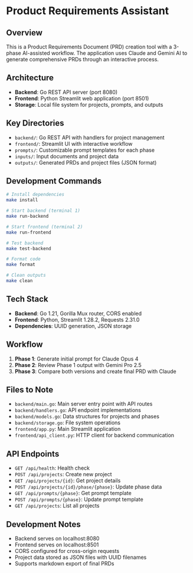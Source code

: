 # Product Requirements Assistant

## Overview
This is a Product Requirements Document (PRD) creation tool with a 3-phase AI-assisted workflow. The application uses Claude and Gemini AI to generate comprehensive PRDs through an interactive process.

## Architecture
- **Backend**: Go REST API server (port 8080)
- **Frontend**: Python Streamlit web application (port 8501)
- **Storage**: Local file system for projects, prompts, and outputs

## Key Directories
- `backend/`: Go REST API with handlers for project management
- `frontend/`: Streamlit UI with interactive workflow
- `prompts/`: Customizable prompt templates for each phase
- `inputs/`: Input documents and project data
- `outputs/`: Generated PRDs and project files (JSON format)

## Development Commands
```bash
# Install dependencies
make install

# Start backend (terminal 1)
make run-backend

# Start frontend (terminal 2) 
make run-frontend

# Test backend
make test-backend

# Format code
make format

# Clean outputs
make clean
```

## Tech Stack
- **Backend**: Go 1.21, Gorilla Mux router, CORS enabled
- **Frontend**: Python, Streamlit 1.28.2, Requests 2.31.0
- **Dependencies**: UUID generation, JSON storage

## Workflow
1. **Phase 1**: Generate initial prompt for Claude Opus 4
2. **Phase 2**: Review Phase 1 output with Gemini Pro 2.5
3. **Phase 3**: Compare both versions and create final PRD with Claude

## Files to Note
- `backend/main.go`: Main server entry point with API routes
- `backend/handlers.go`: API endpoint implementations
- `backend/models.go`: Data structures for projects and phases
- `backend/storage.go`: File system operations
- `frontend/app.py`: Main Streamlit application
- `frontend/api_client.py`: HTTP client for backend communication

## API Endpoints
- `GET /api/health`: Health check
- `POST /api/projects`: Create new project
- `GET /api/projects/{id}`: Get project details
- `POST /api/projects/{id}/phase/{phase}`: Update phase data
- `GET /api/prompts/{phase}`: Get prompt template
- `POST /api/prompts/{phase}`: Update prompt template
- `GET /api/projects`: List all projects

## Development Notes
- Backend serves on localhost:8080
- Frontend serves on localhost:8501
- CORS configured for cross-origin requests
- Project data stored as JSON files with UUID filenames
- Supports markdown export of final PRDs